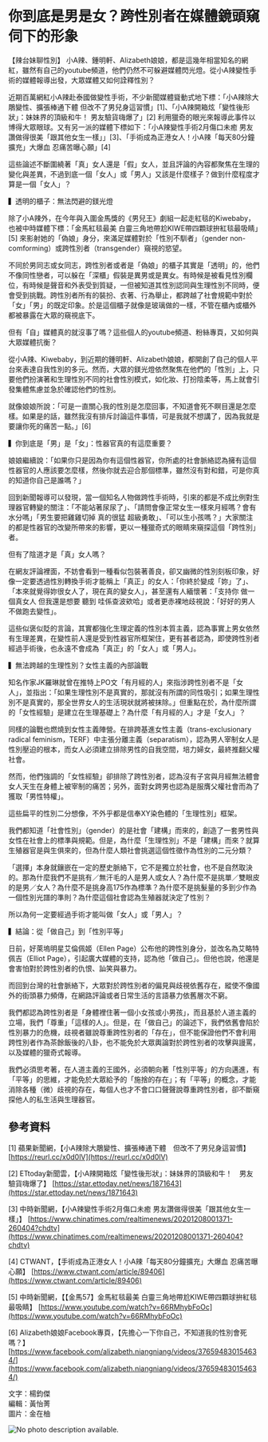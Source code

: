 # 你到底是男是女？跨性別者在媒體鏡頭窺伺下的形象

【辣台妹聊性別】 小A辣、鍾明軒、Alizabeth娘娘，都是這幾年相當知名的網紅，雖然有自己的youtube頻道，他們仍然不可躲避媒體閃光燈。從小A辣變性手術的媒體報導出發，大眾媒體又如何詮釋性別？

近期百萬網紅小A辣赴泰國做變性手術，不少新聞媒體聳動式地下標：「小A辣除大鵰變性、擴張棒通下體 但改不了男兒身這習慣」\[1\]、「小A辣開箱炫「變性後形狀」：妹妹界的頂級和牛！ 男友驗貨嗨爆了」\[2\] 利用獵奇的眼光來報導此事件以博得大眾眼球。又有另一派的媒體下標如下：「小A辣變性手術2月傷口未癒 男友讚做得很美「跟其他女生一樣」」\[3\]、「手術成為正港女人！小A辣「每天80分鐘擴充」大爆血 忍痛苦曝心願」\[4\]

這些論述不斷圍繞著「真」女人還是「假」女人，並且評論的內容都聚焦在生理的變化與差異，不過到底一個「女人」或「男人」又該是什麼樣子？做到什麼程度才算是一個「女人」？

▍透明的櫃子：無法閃避的鎂光燈

除了小A辣外，在今年與入圍金馬獎的《男兒王》劇組一起走紅毯的Kiwebaby，也被中時媒體下標：「金馬紅毯最美 白靈三角地帶尬KIWE帶四顆球拚紅毯最吸睛」\[5\] 來影射她的「偽娘」身分，來滿足媒體對於「性別不馴者」（gender non-comforming）或跨性別者（transgender）窺視的慾望。

不同於男同志或女同志，跨性別者或者是「偽娘」的櫃子其實是「透明」的，他們不像同性戀者，可以躲在「深櫃」假裝是異男或是異女。有時候是被看見性別欄位，有時候是聲音和外表受到質疑，一但被知道其性別認同與生理性別不同時，便會受到挑戰。跨性別者所有的裝扮、衣著、行為舉止，都跨越了社會規範中對於「女」「男」的既定印象。於是這個櫃子就像是玻璃做的一樣，不管在櫃內或櫃外都被暴露在大眾的窺視底下。

但有「自」媒體真的就沒事了嗎？這些個人的youtube頻道、粉絲專頁，又如何與大眾媒體抗衡？

從小A辣、Kiwebaby，到近期的鍾明軒、Alizabeth娘娘，都開創了自己的個人平台來表達自我性別的多元。然而，大眾的鎂光燈依然聚焦在他們的「性別」上，只要他們扮演著和生理性別不同的社會性別模式，如化妝、打扮陰柔等，馬上就會引發集體焦慮並急於確認他們的性別。

就像娘娘所說：「可是一直關心我的性別是怎麼回事，不知道會死不瞑目還是怎麼樣。如果是的話，雖然我沒有排斥討論這件事情，可是我就不想講了，因為我就是要讓你死的痛苦一點。」\[6\]

▍你到底是「男」是「女」：性器官真的有這麼重要？

娘娘繼續說：「如果你只是因為你有這個性器官，你所處的社會脈絡認為擁有這個性器官的人應該要怎麼樣，然後你就去迎合那個標準，雖然沒有對和錯，可是你真的知道你自己是誰嗎？」

回到新聞報導可以發現，當一個知名人物做跨性手術時，引來的都是不成比例對生理器官轉變的關注：「不能站著尿尿了」、「請問會像正常女生一樣來月經嗎？會有水分嗎」「男生要把雞雞切掉 真的很猛 超級勇敢」、「可以生小孩嗎？」大家關注的都是性器官的改變所帶來的影響，更以一種獵奇式的眼睛來窺探這個「跨性別」者。

但有了陰道才是「真」女人嗎？

在網友評論裡面，不妨會看到一種看似包裝著善良，卻又幽微的性別刻板印象，好像一定要透過性別轉換手術才能稱上「真正」的女人：「你終於變成「妳」了」、「本來就覺得妳很女人了，現在真的變女人」，甚至還有人緬懷著：「支持你 做一個真女人 但我還是想要 聽到 哇係查波欸哈」或者更赤裸地歧視說：「好好的男人不做跑去變性」。

這些似褒似貶的言論，其實都強化生理定義的性別本質主義，認為事實上男女依然有生理差異，在變性前人還是受到性器官所框架住，更有甚者認為，即使跨性別者經過手術後，也永遠不會成為「真正」的「女人」或「男人」。

▍無法跨越的生理性別？女性主義的內部論戰

知名作家JK羅琳就曾在推特上PO文「有月經的人」來指涉跨性別者不是「女人」，並指出：「如果生理性別不是真實的，那就沒有所謂的同性吸引；如果生理性別不是真實的，那全世界女人的生活現狀就將被抹除。」但重點在於，為什麼所謂的「女性經驗」是建立在生理基礎上？為什麼「有月經的人」才是「女人」？

同樣的論戰也燃燒到女性主義陣營。在排跨基進女性主義（trans-exclusionary radical feminism，TERF）中主張分離主義（separatism），認為男人宰制女人是性別壓迫的根本，而女人必須建立排除男性的自我空間，培力婦女，最終推翻父權社會。

然而，他們強調的「女性經驗」卻排除了跨性別者，認為沒有子宮與月經無法體會女人天生在身體上被宰制的痛苦；另外，面對女跨男也認為是服膺父權社會而為了獲取「男性特權」。

這些扁平的性別二分想像，不外乎都是信奉XY染色體的「生理性別」框架。

我們都知道「社會性別」（gender）的是社會「建構」而來的，創造了一套男性與女性在社會上的標準與規範。但是，為什麼「生理性別」不是「建構」而來？就算生殖器官是與生俱來的，但為什麼人類社會挑選這個性徵作為性別的二元分類？

「選擇」本身就鑲嵌在一定的歷史脈絡下，它不是獨立於社會，也不是自然取決的。那為什麼我們不是挑有／無汗毛的人是男人或女人？為什麼不是挑單／雙眼皮的是男／女人？為什麼不是挑身高175作為標準？為什麼不是挑髮量的多到少作為一個性別光譜的準則？為什麼這個社會認為生殖器就決定了性別？

所以為何一定要經過手術才能叫做「女人」或「男人」？

▍結論：從「做自己」到「性別平等」

日前，好萊塢明星艾倫佩姬（Ellen Page）公布他的跨性別身分，並改名為艾略特佩吉（Elliot Page），引起廣大媒體的支持，認為他「做自己」。但他也說，他還是會害怕對於跨性別者的仇恨、訕笑與暴力。

而回到台灣的社會脈絡下，大眾對於跨性別者的偏見與歧視依舊存在，縱使不像國外的街頭暴力頻傳，在網路評論或者日常生活的言語暴力依舊層次不窮。

我們都認為跨性別者是「身體裡住著一個小女孩或小男孩」，而且基於人道主義的立場，我們「尊重」「這樣的人」。但是，在「做自己」的論述下，我們依舊會陷於性別暴力的危機，歧視者雖說尊重跨性別者的「存在」，但不能保證他們不會利用跨性別者作為茶餘飯後的八卦，也不能免於大眾輿論對於跨性別者的攻擊與謾罵，以及媒體的獵奇式報導。

我們必須思考著，在人道主義的王國外，必須朝向著「性別平等」的方向邁進，有「平等」的思維，才能免於大眾給予的「施捨的存在」；有「平等」的概念，才能消除各種（微）歧視的存在，每個人也才不會口口聲聲說尊重跨性別者，卻不斷窺探他人的私生活與生理器官。

## 參考資料

\[1\] 蘋果新聞網，【小A辣除大鵰變性、擴張棒通下體　但改不了男兒身這習慣】 [https://reurl.cc/x0d0lV](https://reurl.cc/x0d0lV)

\[2\] ETtoday新聞雲，【小A辣開箱炫「變性後形狀」：妹妹界的頂級和牛！　男友驗貨嗨爆了】 [https://star.ettoday.net/news/1871643](https://star.ettoday.net/news/1871643)

\[3\] 中時新聞網，【小A辣變性手術2月傷口未癒 男友讚做得很美「跟其他女生一樣」】 [https://www.chinatimes.com/realtimenews/20201208001371-260404?chdtv](https://www.chinatimes.com/realtimenews/20201208001371-260404?chdtv)

\[4\] CTWANT，【手術成為正港女人！小A辣「每天80分鐘擴充」大爆血 忍痛苦曝心願】 [https://www.ctwant.com/article/89406](https://www.ctwant.com/article/89406)

\[5\] 中時新聞網，【【金馬57】金馬紅毯最美 白靈三角地帶尬KIWE帶四顆球拚紅毯最吸睛】 [https://www.youtube.com/watch?v=66RMhybFoOc](https://www.youtube.com/watch?v=66RMhybFoOc)

\[6\] Alizabeth娘娘Facebook專頁，【先擔心一下你自己，不知道我的性別會死嗎？】 [https://www.facebook.com/alizabeth.niangniang/videos/376594830154634/](https://www.facebook.com/alizabeth.niangniang/videos/376594830154634/)

文字：楊鈞傑  
編輯：黃怡菁  
圖片：金在柚  

![No photo description available.](https://scontent-sjc3-1.xx.fbcdn.net/v/t1.6435-9/133467962_803870667011359_7301060065736100399_n.png?stp=dst-png_p526x296&_nc_cat=107&ccb=1-7&_nc_sid=127cfc&_nc_ohc=CvbrKQkD50MQ7kNvgGKd61R&_nc_zt=23&_nc_ht=scontent-sjc3-1.xx&_nc_gid=AsB7QPc-3fI5rYHTQv2MfDS&oh=00_AYB7ckZNrO0xSpJ7SNnAa0DwjHfZkhJhcqtA-CtwJ_nSCw&oe=67ADE1A4)